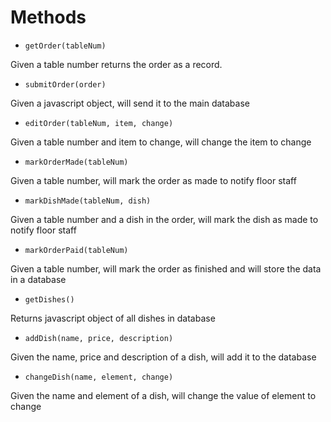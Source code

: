 # Methods
* `getOrder(tableNum)`

Given a table number returns the order as a record.

* `submitOrder(order)`

Given a javascript object, will send it to the main database

* `editOrder(tableNum, item, change)`

Given a table number and item to change, will change the item to change

* `markOrderMade(tableNum)`

Given a table number, will mark the order as made to notify floor staff

* `markDishMade(tableNum, dish)`

Given a table number and a dish in the order, will mark the dish as made to notify floor staff

* `markOrderPaid(tableNum)`

Given a table number, will mark the order as finished and will store the data in a database

* `getDishes()`

Returns javascript object of all dishes in database

* `addDish(name, price, description)`

Given the name, price and description of a dish, will add it to the database

* `changeDish(name, element, change)`

Given the name and element of a dish, will change the value of element to change

